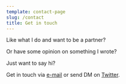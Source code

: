 ```yaml
---
template: contact-page
slug: /contact
title: Get in touch
---
```

Like what I do and want to be a partner?

Or have some opinion on something I wrote?

Just want to say hi?



Get in touch via [e-mail](rickypedia10@gmail.com) or send DM on [Twitter](twitter.com/rickypediaspace).